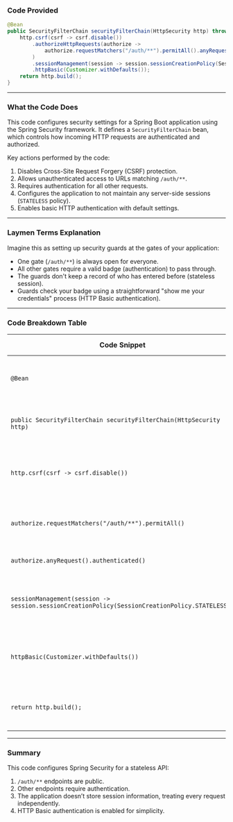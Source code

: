 
### Code Provided
```java
@Bean
public SecurityFilterChain securityFilterChain(HttpSecurity http) throws Exception {
    http.csrf(csrf -> csrf.disable())
        .authorizeHttpRequests(authorize -> 
            authorize.requestMatchers("/auth/**").permitAll().anyRequest().authenticated()
        )
        .sessionManagement(session -> session.sessionCreationPolicy(SessionCreationPolicy.STATELESS))
        .httpBasic(Customizer.withDefaults());
    return http.build();
}
```

---

### What the Code Does
This code configures security settings for a Spring Boot application using the Spring Security framework. It defines a `SecurityFilterChain` bean, which controls how incoming HTTP requests are authenticated and authorized.

Key actions performed by the code:
1. Disables Cross-Site Request Forgery (CSRF) protection.
2. Allows unauthenticated access to URLs matching `/auth/**`.
3. Requires authentication for all other requests.
4. Configures the application to not maintain any server-side sessions (`STATELESS` policy).
5. Enables basic HTTP authentication with default settings.

---

### Laymen Terms Explanation
Imagine this as setting up security guards at the gates of your application:
- One gate (`/auth/**`) is always open for everyone.
- All other gates require a valid badge (authentication) to pass through.
- The guards don't keep a record of who has entered before (stateless session).
- Guards check your badge using a straightforward "show me your credentials" process (HTTP Basic authentication).

---

### Code Breakdown Table

| **Code Snippet**                                                              | **Technical Explanation**                                                                                                                                                     | **Simple Breakdown**                                                                                      |
|--------------------------------------------------------------------------------|-------------------------------------------------------------------------------------------------------------------------------------------------------------------------------|-----------------------------------------------------------------------------------------------------------|
| `@Bean`                                                                       | Marks the method as a Spring Bean, so it’s managed by the Spring container.                                                                                                   | Makes this method's result (`SecurityFilterChain`) available to the application.                         |
| `public SecurityFilterChain securityFilterChain(HttpSecurity http)`           | Declares a method that configures the `SecurityFilterChain` for incoming HTTP requests.                                                                                        | This method sets up security rules for how requests are handled.                                         |
| `http.csrf(csrf -> csrf.disable())`                                           | Disables CSRF protection, which prevents certain types of malicious requests (e.g., forged forms).                                                                            | Turns off a specific security feature, often done for APIs where CSRF isn’t needed.                     |
| `authorize.requestMatchers("/auth/**").permitAll()`                           | Allows requests to URLs starting with `/auth/` to bypass authentication checks.                                                                                                | Opens a public gate for any paths starting with `/auth/`.                                                |
| `authorize.anyRequest().authenticated()`                                      | Enforces authentication for all other requests.                                                                                                                               | Requires a valid login badge for everything else.                                                        |
| `sessionManagement(session -> session.sessionCreationPolicy(SessionCreationPolicy.STATELESS))` | Configures the application to use a stateless session policy, meaning no session is stored on the server.                                                                    | The server doesn’t remember users between requests—each request must have full credentials.             |
| `httpBasic(Customizer.withDefaults())`                                        | Enables HTTP Basic authentication using default configurations.                                                                                                               | Adds a simple login method where users provide their username and password in each request.              |
| `return http.build();`                                                        | Builds the configured `HttpSecurity` object and returns it as a `SecurityFilterChain`.                                                                                        | Finalizes the security rules and applies them to the application.                                       |

---

### Summary
This code configures Spring Security for a stateless API:
1. `/auth/**` endpoints are public.
2. Other endpoints require authentication.
3. The application doesn’t store session information, treating every request independently.
4. HTTP Basic authentication is enabled for simplicity.
